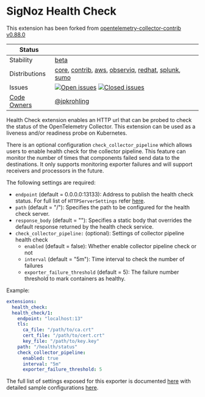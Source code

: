# SigNoz Health Check
This extension has been forked from [opentelemetry-collector-contrib v0.88.0](https://github.com/open-telemetry/opentelemetry-collector-contrib/releases/tag/v0.88.0)

<!-- status autogenerated section -->
| Status        |           |
| ------------- |-----------|
| Stability     | [beta]  |
| Distributions | [core], [contrib], [aws], [observiq], [redhat], [splunk], [sumo] |
| Issues        | [![Open issues](https://img.shields.io/github/issues-search/open-telemetry/opentelemetry-collector-contrib?query=is%3Aissue%20is%3Aopen%20label%3Aextension%2Fhealthcheck%20&label=open&color=orange&logo=opentelemetry)](https://github.com/open-telemetry/opentelemetry-collector-contrib/issues?q=is%3Aopen+is%3Aissue+label%3Aextension%2Fhealthcheck) [![Closed issues](https://img.shields.io/github/issues-search/open-telemetry/opentelemetry-collector-contrib?query=is%3Aissue%20is%3Aclosed%20label%3Aextension%2Fhealthcheck%20&label=closed&color=blue&logo=opentelemetry)](https://github.com/open-telemetry/opentelemetry-collector-contrib/issues?q=is%3Aclosed+is%3Aissue+label%3Aextension%2Fhealthcheck) |
| [Code Owners](https://github.com/open-telemetry/opentelemetry-collector-contrib/blob/main/CONTRIBUTING.md#becoming-a-code-owner)    | [@jpkrohling](https://www.github.com/jpkrohling) |

[beta]: https://github.com/open-telemetry/opentelemetry-collector#beta
[core]: https://github.com/open-telemetry/opentelemetry-collector-releases/tree/main/distributions/otelcol
[contrib]: https://github.com/open-telemetry/opentelemetry-collector-releases/tree/main/distributions/otelcol-contrib
[aws]: https://github.com/aws-observability/aws-otel-collector
[observiq]: https://github.com/observIQ/observiq-otel-collector
[redhat]: https://github.com/os-observability/redhat-opentelemetry-collector
[splunk]: https://github.com/signalfx/splunk-otel-collector
[sumo]: https://github.com/SumoLogic/sumologic-otel-collector
<!-- end autogenerated section -->

Health Check extension enables an HTTP url that can be probed to check the
status of the OpenTelemetry Collector. This extension can be used as a
liveness and/or readiness probe on Kubernetes.

There is an optional configuration `check_collector_pipeline` which allows
users to enable health check for the collector pipeline. This feature can
monitor the number of times that components failed send data to the destinations.
It only supports monitoring exporter failures and will support receivers and
processors in the future.

The following settings are required:

- `endpoint` (default = 0.0.0.0:13133): Address to publish the health check status. For full list of `HTTPServerSettings` refer [here](https://github.com/open-telemetry/opentelemetry-collector/tree/main/config/confighttp).
- `path` (default = "/"): Specifies the path to be configured for the health check server.
- `response_body` (default = ""): Specifies a static body that overrides the default response returned by the health check service. 
- `check_collector_pipeline:` (optional): Settings of collector pipeline health check
    - `enabled` (default = false): Whether enable collector pipeline check or not
    - `interval` (default = "5m"): Time interval to check the number of failures
    - `exporter_failure_threshold` (default = 5): The failure number threshold to mark
      containers as healthy.

Example:

```yaml
extensions:
  health_check:
  health_check/1:
    endpoint: "localhost:13"
    tls:
      ca_file: "/path/to/ca.crt"
      cert_file: "/path/to/cert.crt"
      key_file: "/path/to/key.key"
    path: "/health/status"
    check_collector_pipeline:
      enabled: true
      interval: "5m"
      exporter_failure_threshold: 5
```

The full list of settings exposed for this exporter is documented [here](./config.go)
with detailed sample configurations [here](./testdata/config.yaml).
